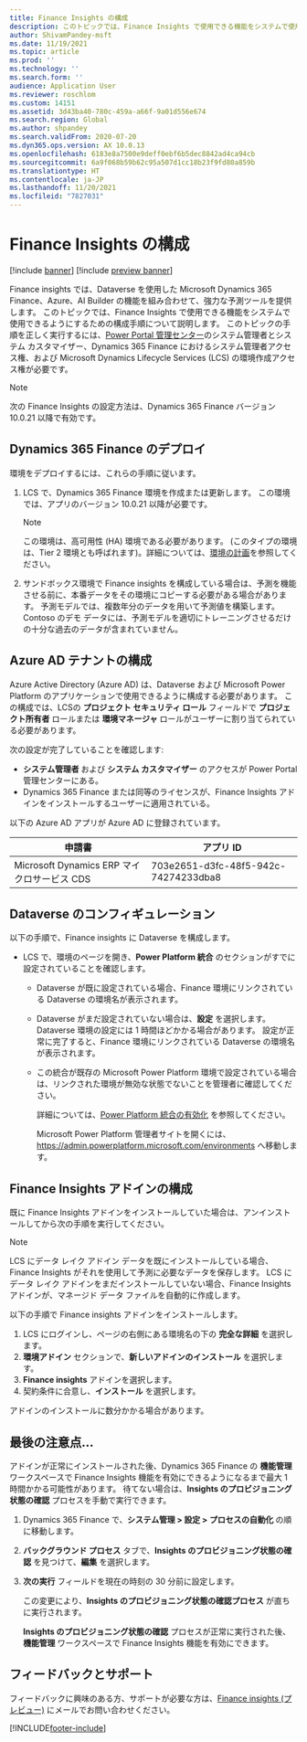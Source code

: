 ```yaml
---
title: Finance Insights の構成
description: このトピックでは、Finance Insights で使用できる機能をシステムで使用できるようにするための構成手順について説明します。
author: ShivamPandey-msft
ms.date: 11/19/2021
ms.topic: article
ms.prod: ''
ms.technology: ''
ms.search.form: ''
audience: Application User
ms.reviewer: roschlom
ms.custom: 14151
ms.assetid: 3d43ba40-780c-459a-a66f-9a01d556e674
ms.search.region: Global
ms.author: shpandey
ms.search.validFrom: 2020-07-20
ms.dyn365.ops.version: AX 10.0.13
ms.openlocfilehash: 6183e8a7500e9deff0ebf6b5dec8842ad4ca94cb
ms.sourcegitcommit: 6a9f068b59b62c95a507d1cc18b23f9fd80a859b
ms.translationtype: HT
ms.contentlocale: ja-JP
ms.lasthandoff: 11/20/2021
ms.locfileid: "7827031"
---
```

# <a name="configuration-for-finance-insights"></a>Finance Insights の構成

[!include [banner](../includes/banner.md)]
[!include [preview banner](../includes/preview-banner.md)]

Finance insights では、Dataverse を使用した Microsoft Dynamics 365 Finance、Azure、AI Builder の機能を組み合わせて、強力な予測ツールを提供します。 このトピックでは、Finance Insights で使用できる機能をシステムで使用できるようにするための構成手順について説明します。 このトピックの手順を正しく実行するには、[Power Portal 管理センター](https://admin.powerplatform.microsoft.com/)のシステム管理者とシステム カスタマイザー、Dynamics 365 Finance におけるシステム管理者アクセス権、および Microsoft Dynamics Lifecycle Services (LCS) の環境作成アクセス権が必要です。

> [!NOTE]
> 次の Finance Insights の設定方法は、Dynamics 365 Finance バージョン 10.0.21 以降で有効です。

## <a name="deploy-dynamics-365-finance"></a>Dynamics 365 Finance のデプロイ

環境をデプロイするには、これらの手順に従います。

1. LCS で、Dynamics 365 Finance 環境を作成または更新します。 この環境では、アプリのバージョン 10.0.21 以降が必要です。

    > [!NOTE]
    > この環境は、高可用性 (HA) 環境である必要があります。 (このタイプの環境は、Tier 2 環境とも呼ばれます)。詳細については、[環境の計画](../../fin-ops-core/fin-ops/imp-lifecycle/environment-planning.md)を参照してください。

2. サンドボックス環境で Finance insights を構成している場合は、予測を機能させる前に、本番データをその環境にコピーする必要がある場合があります。 予測モデルでは、複数年分のデータを用いて予測値を構築します。 Contoso のデモ データには、予測モデルを適切にトレーニングさせるだけの十分な過去のデータが含まれていません。 

## <a name="configure-your-azure-ad-tenant"></a>Azure AD テナントの構成

Azure Active Directory (Azure AD) は、Dataverse および Microsoft Power Platform のアプリケーションで使用できるように構成する必要があります。 この構成では、LCSの **プロジェクト セキュリティ ロール** フィールドで **プロジェクト所有者** ロールまたは **環境マネージャ** ロールがユーザーに割り当てられている必要があります。

次の設定が完了していることを確認します:

- **システム管理者** および **システム カスタマイザー** のアクセスが Power Portal 管理センターにある。
- Dynamics 365 Finance または同等のライセンスが、Finance Insights アドインをインストールするユーザーに適用されている。

以下の Azure AD アプリが Azure AD に登録されています。

|  申請書                             | アプリ ID                               |
|------------------------------------------|--------------------------------------|
| Microsoft Dynamics ERP マイクロサービス CDS | 703e2651-d3fc-48f5-942c-74274233dba8 |
    
## <a name="configure-dataverse"></a>Dataverse のコンフィギュレーション

以下の手順で、Finance insights に Dataverse を構成します。

- LCS で、環境のページを開き、**Power Platform 統合** のセクションがすでに設定されていることを確認します。

    - Dataverse が既に設定されている場合、Finance 環境にリンクされている Dataverse の環境名が表示されます。
    - Dataverse がまだ設定されていない場合は、**設定** を選択します。 Dataverse 環境の設定には 1 時間ほどかかる場合があります。 設定が正常に完了すると、Finance 環境にリンクされている Dataverse の環境名が表示されます。
    - この統合が既存の Microsoft Power Platform 環境で設定されている場合は、リンクされた環境が無効な状態でないことを管理者に確認してください。

        詳細については、[Power Platform 統合の有効化](../../fin-ops-core/dev-itpro/power-platform/enable-power-platform-integration.md) を参照してください。 

        Microsoft Power Platform 管理者サイトを開くには、<https://admin.powerplatform.microsoft.com/environments> へ移動します。

## <a name="configure-the-finance-insights-add-in"></a>Finance Insights アドインの構成

既に Finance Insights アドインをインストールしていた場合は、アンインストールしてから次の手順を実行してください。

> [!NOTE]
> LCS にデータ レイク アドイン データを既にインストールしている場合、Finance Insights がそれを使用して予測に必要なデータを保存します。 LCS にデータ レイク アドインをまだインストールしていない場合、Finance Insights アドインが、マネージド データ ファイルを自動的に作成します。

以下の手順で Finance insights アドインをインストールします。

1. LCS にログインし、ページの右側にある環境名の下の **完全な詳細** を選択し ます。
2. **環境アドイン** セクションで、**新しいアドインのインストール** を選択します。
3. **Finance insights** アドインを選択します。
4. 契約条件に合意し、**インストール** を選択します。

アドインのインストールに数分かかる場合があります。

## <a name="one-last-thing"></a>最後の注意点...

アドインが正常にインストールされた後、Dynamics 365 Finance の **機能管理** ワークスペースで Finance Insights 機能を有効にできるようになるまで最大 1 時間かかる可能性があります。 待てない場合は、**Insights のプロビジョニング状態の確認** プロセスを手動で実行できます。 

1. Dynamics 365 Finance で、**システム管理 \> 設定 \> プロセスの自動化** の順に移動します。
2. **バックグラウンド プロセス** タブで、**Insights のプロビジョニング状態の確認** を見つけて、**編集** を選択します。
3. **次の実行** フィールドを現在の時刻の 30 分前に設定します。

   この変更により、**Insights のプロビジョニング状態の確認プロセス** が直ちに実行されます。

   **Insights のプロビジョニング状態の確認** プロセスが正常に実行された後、**機能管理** ワークスペースで Finance Insights 機能を有効にできます。

## <a name="feedback-and-support"></a>フィードバックとサポート

フィードバックに興味のある方、サポートが必要な方は、[Finance insights (プレビュー)](mailto:fiap@microsoft.com) にメールでお問い合わせください。

[!INCLUDE[footer-include](../../includes/footer-banner.md)]

